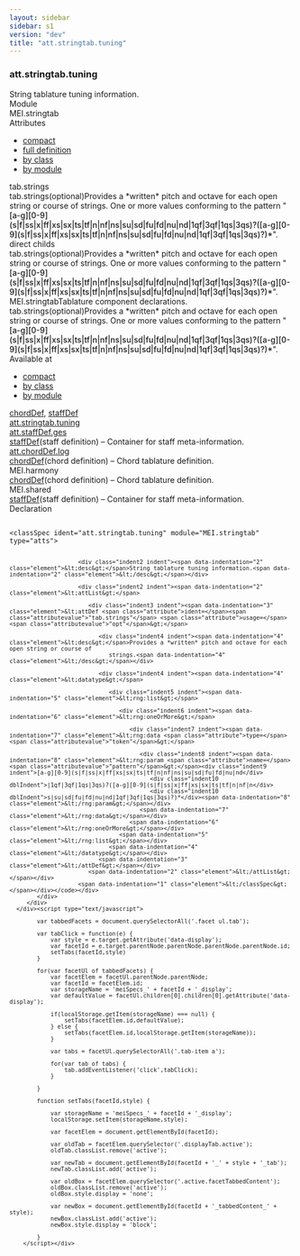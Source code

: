 ```yaml
---
layout: sidebar
sidebar: s1
version: "dev"
title: "att.stringtab.tuning"
---
```

<div class="specPage">
   <div class="attClassSpec">
      <h3 id="att.stringtab.tuning">att.stringtab.tuning</h3>
      <div class="specs">
         <div class="desc">String tablature tuning information.</div>
         <div class="facet module">
            <div class="label">Module</div>
            <div class="statement text">MEI.stringtab</div>
         </div>
         <div class="facet attributes" id="attributes">
            <div class="label">Attributes</div>
            <div class="statement classes list">
               <ul class="tab">
                  <li class="tab-item"><a data-display="compact" id="attributes_compact_tab" href="#attributes" class="displayTab active">compact</a></li>
                  <li class="tab-item"><a data-display="full" id="attributes_full_tab" href="#attributes" class="displayTab">full definition</a></li>
                  <li class="tab-item"><a data-display="class" id="attributes_class_tab" href="#attributes" class="displayTab">by class</a></li>
                  <li class="tab-item"><a data-display="module" id="attributes_module_tab" href="#attributes" class="displayTab">by module</a></li>
               </ul>
               <div id="attributes_tabbedContent_compact" class="facetTabbedContent compact active"><span class="ident attribute" title="Provides a *written* pitch and octave for each open string or course of strings.">tab.strings</span></div>
               <div id="attributes_tabbedContent_full" class="facetTabbedContent full">
                  <div class="attributeDef def" data-module="MEI.stringtab"><span class="ident attribute" title="Provides a *written* pitch and octave for each open string or course of strings.">tab.strings</span><span class="attributeUsage">(optional)</span><span class="attributeDesc desc">Provides a *written* pitch and octave for each open string or course of
                        strings.</span><span class="attributeValues">
                        One or more values conforming to the pattern "<span style="font-weight: 500;">[a-g][0-9](s|f|ss|x|ff|xs|sx|ts|tf|n|nf|ns|su|sd|fu|fd|nu|nd|1qf|3qf|1qs|3qs)?([a-g][0-9](s|f|ss|x|ff|xs|sx|ts|tf|n|nf|ns|su|sd|fu|fd|nu|nd|1qf|3qf|1qs|3qs)?)*</span>".
                        </span></div>
               </div>
               <div id="attributes_tabbedContent_class" class="facetTabbedContent class">
                  <div class="classBox direct" title="direct childs">
                     <div class="classHeading"><label class="classLabel">direct childs</label><span class="classDesc"></span></div>
                     <div class="classContent">
                        <div class="attributeDef def" data-module="MEI.stringtab"><span class="ident attribute" title="Provides a *written* pitch and octave for each open string or course of strings.">tab.strings</span><span class="attributeUsage">(optional)</span><span class="attributeDesc desc">Provides a *written* pitch and octave for each open string or course of
                              strings.</span><span class="attributeValues">
                              One or more values conforming to the pattern "<span style="font-weight: 500;">[a-g][0-9](s|f|ss|x|ff|xs|sx|ts|tf|n|nf|ns|su|sd|fu|fd|nu|nd|1qf|3qf|1qs|3qs)?([a-g][0-9](s|f|ss|x|ff|xs|sx|ts|tf|n|nf|ns|su|sd|fu|fd|nu|nd|1qf|3qf|1qs|3qs)?)*</span>".
                              </span></div>
                     </div>
                  </div>
               </div>
               <div id="attributes_tabbedContent_module" class="facetTabbedContent module">
                  <div class="classBox" title="MEI.stringtab">
                     <div class="classHeading"><label class="classLabel">MEI.stringtab</label><span class="classDesc">Tablature component declarations.</span></div>
                     <div class="classContent">
                        <div class="attributeDef def" data-module="MEI.stringtab"><span class="ident attribute" title="Provides a *written* pitch and octave for each open string or course of strings.">tab.strings</span><span class="attributeUsage">(optional)</span><span class="attributeDesc desc">Provides a *written* pitch and octave for each open string or course of
                              strings.</span><span class="attributeValues">
                              One or more values conforming to the pattern "<span style="font-weight: 500;">[a-g][0-9](s|f|ss|x|ff|xs|sx|ts|tf|n|nf|ns|su|sd|fu|fd|nu|nd|1qf|3qf|1qs|3qs)?([a-g][0-9](s|f|ss|x|ff|xs|sx|ts|tf|n|nf|ns|su|sd|fu|fd|nu|nd|1qf|3qf|1qs|3qs)?)*</span>".
                              </span></div>
                     </div>
                  </div>
               </div>
            </div>
         </div>
         <div class="facet availableAt" id="availableAt">
            <div class="label">Available at</div>
            <div class="statement classes list">
               <ul class="tab">
                  <li class="tab-item"><a data-display="compact" id="availableAt_compact_tab" href="#availableAt" class="displayTab active">compact</a></li>
                  <li class="tab-item"><a data-display="class" id="availableAt_class_tab" href="#availableAt" class="displayTab">by class</a></li>
                  <li class="tab-item"><a data-display="module" id="availableAt_module_tab" href="#availableAt" class="displayTab">by module</a></li>
               </ul>
               <div id="availableAt_tabbedContent_compact" class="facetTabbedContent compact active"><span class="ident element" title="(chord definition) – Chord tablature definition."><a class="link_odd_elementSpec" href="{{ site.baseurl }}/{{ page.version }}/elements/chorddef.html">chordDef</a></span>, <span class="ident element" title="(staff definition) – Container for staff meta-information."><a class="link_odd_elementSpec" href="{{ site.baseurl }}/{{ page.version }}/elements/staffdef.html">staffDef</a></span></div>
               <div id="availableAt_tabbedContent_class" class="facetTabbedContent class">
                  <div class="classBox" title="att.stringtab.tuning">
                     <div class="classHeading"><label class="classLabel"><a class="classLink" href="{{ site.baseurl }}/{{ page.version }}/attribute-classes/att.stringtab.tuning.html">att.stringtab.tuning</a></label><span class="classDesc"></span></div>
                     <div class="classContent">
                        <div class="classBox" title="att.staffDef.ges">
                           <div class="classHeading"><label class="classLabel"><a class="classLink" href="{{ site.baseurl }}/{{ page.version }}/attribute-classes/att.staffdef.ges.html">att.staffDef.ges</a></label><span class="classDesc"></span></div>
                           <div class="classContent">
                              <div class="elementRef" data-module="MEI.shared"><a class="link_odd_elementSpec" href="{{ site.baseurl }}/{{ page.version }}/elements/staffdef.html">staffDef</a><span class="elementDesc">(staff definition) – Container for staff meta-information.</span></div>
                           </div>
                        </div>
                        <div class="classBox" title="att.chordDef.log">
                           <div class="classHeading"><label class="classLabel"><a class="classLink" href="{{ site.baseurl }}/{{ page.version }}/attribute-classes/att.chorddef.log.html">att.chordDef.log</a></label><span class="classDesc"></span></div>
                           <div class="classContent">
                              <div class="elementRef" data-module="MEI.harmony"><a class="link_odd_elementSpec" href="{{ site.baseurl }}/{{ page.version }}/elements/chorddef.html">chordDef</a><span class="elementDesc">(chord definition) – Chord tablature definition.</span></div>
                           </div>
                        </div>
                     </div>
                  </div>
               </div>
               <div id="availableAt_tabbedContent_module" class="facetTabbedContent module">
                  <div class="classBox" title="MEI.harmony">
                     <div class="classHeading"><label class="classLabel">MEI.harmony</label><span class="classDesc"></span></div>
                     <div class="classContent">
                        <div class="elementRef" data-module="MEI.harmony"><a class="link_odd_elementSpec" href="{{ site.baseurl }}/{{ page.version }}/elements/chorddef.html">chordDef</a><span class="elementDesc">(chord definition) – Chord tablature definition.</span></div>
                     </div>
                  </div>
                  <div class="classBox" title="MEI.shared">
                     <div class="classHeading"><label class="classLabel">MEI.shared</label><span class="classDesc"></span></div>
                     <div class="classContent">
                        <div class="elementRef" data-module="MEI.shared"><a class="link_odd_elementSpec" href="{{ site.baseurl }}/{{ page.version }}/elements/staffdef.html">staffDef</a><span class="elementDesc">(staff definition) – Container for staff meta-information.</span></div>
                     </div>
                  </div>
               </div>
            </div>
         </div>
         <div class="facet declaration">
            <div class="label">Declaration</div>
            <div class="statement declaration">
               <div class="code" xml:space="preserve" data-lang="ODD"><code>
                     <div class="indent1 indent"><span data-indentation="1" class="element">&lt;classSpec <span class="attribute">ident=</span><span class="attributevalue">"att.stringtab.tuning"</span> <span class="attribute">module=</span><span class="attributevalue">"MEI.stringtab"</span> <span class="attribute">type=</span><span class="attributevalue">"atts"</span>&gt;</span>
                        
                        <div class="indent2 indent"><span data-indentation="2" class="element">&lt;desc&gt;</span>String tablature tuning information.<span data-indentation="2" class="element">&lt;/desc&gt;</span></div>
                        
                        <div class="indent2 indent"><span data-indentation="2" class="element">&lt;attList&gt;</span>
                           
                           <div class="indent3 indent"><span data-indentation="3" class="element">&lt;attDef <span class="attribute">ident=</span><span class="attributevalue">"tab.strings"</span> <span class="attribute">usage=</span><span class="attributevalue">"opt"</span>&gt;</span>
                              
                              <div class="indent4 indent"><span data-indentation="4" class="element">&lt;desc&gt;</span>Provides a *written* pitch and octave for each open string or course of
                                 strings.<span data-indentation="4" class="element">&lt;/desc&gt;</span></div>
                              
                              <div class="indent4 indent"><span data-indentation="4" class="element">&lt;datatype&gt;</span>
                                 
                                 <div class="indent5 indent"><span data-indentation="5" class="element">&lt;rng:list&gt;</span>
                                    
                                    <div class="indent6 indent"><span data-indentation="6" class="element">&lt;rng:oneOrMore&gt;</span>
                                       
                                       <div class="indent7 indent"><span data-indentation="7" class="element">&lt;rng:data <span class="attribute">type=</span><span class="attributevalue">"token"</span>&gt;</span>
                                          
                                          <div class="indent8 indent"><span data-indentation="8" class="element">&lt;rng:param <span class="attribute">name=</span><span class="attributevalue">"pattern"</span>&gt;</span><div class="indent9 indent">[a-g][0-9](s|f|ss|x|ff|xs|sx|ts|tf|n|nf|ns|su|sd|fu|fd|nu|nd</div>
                                             <div class="indent10 dblIndent">|1qf|3qf|1qs|3qs)?([a-g][0-9](s|f|ss|x|ff|xs|sx|ts|tf|n|nf|n</div>
                                             <div class="indent10 dblIndent">s|su|sd|fu|fd|nu|nd|1qf|3qf|1qs|3qs)?)*</div><span data-indentation="8" class="element">&lt;/rng:param&gt;</span></div>
                                          <span data-indentation="7" class="element">&lt;/rng:data&gt;</span></div>
                                       <span data-indentation="6" class="element">&lt;/rng:oneOrMore&gt;</span></div>
                                    <span data-indentation="5" class="element">&lt;/rng:list&gt;</span></div>
                                 <span data-indentation="4" class="element">&lt;/datatype&gt;</span></div>
                              <span data-indentation="3" class="element">&lt;/attDef&gt;</span></div>
                           <span data-indentation="2" class="element">&lt;/attList&gt;</span></div>
                        <span data-indentation="1" class="element">&lt;/classSpec&gt;</span></div></code></div>
            </div>
         </div>
      </div><script type="text/javascript">
            
            var tabbedFacets = document.querySelectorAll('.facet ul.tab');
            
            var tabClick = function(e) {
                var style = e.target.getAttribute('data-display');
                var facetId = e.target.parentNode.parentNode.parentNode.parentNode.id;
                setTabs(facetId,style)
            }
            
            for(var facetUl of tabbedFacets) {
                var facetElem = facetUl.parentNode.parentNode;
                var facetId = facetElem.id;
                var storageName = 'meiSpecs_' + facetId + '_display';
                var defaultValue = facetUl.children[0].children[0].getAttribute('data-display');
                
                if(localStorage.getItem(storageName) === null) {
                    setTabs(facetElem.id,defaultValue);
                } else {
                    setTabs(facetElem.id,localStorage.getItem(storageName));
                }
                
                var tabs = facetUl.querySelectorAll('.tab-item a');
                
                for(var tab of tabs) {
                    tab.addEventListener('click',tabClick);
                }
                
            }
            
            function setTabs(facetId,style) {
                
                var storageName = 'meiSpecs_' + facetId + '_display';
                localStorage.setItem(storageName,style);
                
                var facetElem = document.getElementById(facetId);
                
                var oldTab = facetElem.querySelector('.displayTab.active');
                oldTab.classList.remove('active');
                
                var newTab = document.getElementById(facetId + '_' + style + '_tab');
                newTab.classList.add('active');
                
                var oldBox = facetElem.querySelector('.active.facetTabbedContent');
                oldBox.classList.remove('active');
                oldBox.style.display = 'none';
                
                var newBox = document.getElementById(facetId + '_tabbedContent_' + style);
                newBox.classList.add('active');
                newBox.style.display = 'block';
                
            }
        </script></div>
</div>